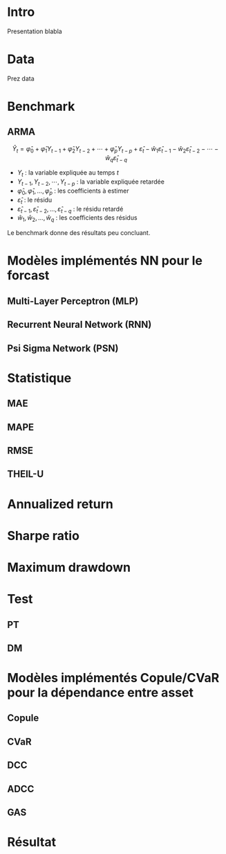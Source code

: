 
# Intro

Presentation blabla

# Data

Prez data



# Benchmark


## ARMA

$$\hat{Y}_t = \hat{\varphi}_0 + \hat{\varphi}_1 Y_{t-1} + \hat{\varphi}_2 Y_{t-2} + \cdots + \hat{\varphi}_p Y_{t-p} + \hat{\varepsilon}_t - \hat{w}_1 \hat{\varepsilon}_{t-1} - \hat{w}_2 \hat{\varepsilon}_{t-2} - \cdots - \hat{w}_q \hat{\varepsilon}_{t-q}$$

- $Y_t$ : la variable expliquée au temps $t$
- $Y_{t-1}, Y_{t-2}, \cdots, Y_{t-p}$ : la variable expliquée retardée
- $\hat{\varphi}_0, \hat{\varphi}_1, \ldots, \hat{\varphi}_p$ : les coefficients à estimer
-  $\hat{\varepsilon}_t$ : le résidu
-  $\hat{\varepsilon}_{t-1}, \hat{\varepsilon}_{t-2}, \ldots, \hat{\varepsilon}_{t-q}$ : le résidu retardé
-  $\hat{w}_1, \hat{w}_2, \ldots, \hat{w}_q$ : les coefficients des résidus

Le benchmark donne des résultats peu concluant.

# Modèles implémentés NN pour le forcast

## Multi-Layer Perceptron (MLP)

## Recurrent Neural Network (RNN) 

## Psi Sigma Network (PSN)



# Statistique

## MAE

## MAPE

## RMSE

## THEIL-U

# Annualized return
# Sharpe ratio
# Maximum drawdown

# Test

## PT

## DM


# Modèles implémentés Copule/CVaR pour la dépendance entre asset

## Copule

## CVaR

## DCC

## ADCC

## GAS









# Résultat





